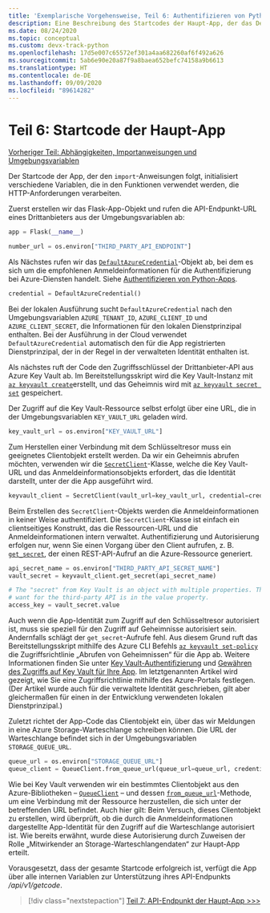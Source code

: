 ```yaml
---
title: 'Exemplarische Vorgehensweise, Teil 6: Authentifizieren von Python-Apps bei Azure-Diensten'
description: Eine Beschreibung des Startcodes der Haupt-App, der das DefaultAzureCredential-Objekt und die Clientobjekte festlegt, die vom API-Endpunkt benötigt werden.
ms.date: 08/24/2020
ms.topic: conceptual
ms.custom: devx-track-python
ms.openlocfilehash: 17d5e007c65572ef301a4aa682260af6f492a626
ms.sourcegitcommit: 5ab6e90e20a87f9a8baea652befc74158a9b6613
ms.translationtype: HT
ms.contentlocale: de-DE
ms.lasthandoff: 09/09/2020
ms.locfileid: "89614282"
---
```

# <a name="part-6-main-app-startup-code"></a>Teil 6: Startcode der Haupt-App

[Vorheriger Teil: Abhängigkeiten, Importanweisungen und Umgebungsvariablen](walkthrough-tutorial-authentication-05.md)

Der Startcode der App, der den `import`-Anweisungen folgt, initialisiert verschiedene Variablen, die in den Funktionen verwendet werden, die HTTP-Anforderungen verarbeiten.

Zuerst erstellen wir das Flask-App-Objekt und rufen die API-Endpunkt-URL eines Drittanbieters aus der Umgebungsvariablen ab:

```python
app = Flask(__name__)

number_url = os.environ["THIRD_PARTY_API_ENDPOINT"]
```

Als Nächstes rufen wir das [`DefaultAzureCredential`](/python/api/azure-identity/azure.identity.defaultazurecredential?view=azure-python
)-Objekt ab, bei dem es sich um die empfohlenen Anmeldeinformationen für die Authentifizierung bei Azure-Diensten handelt. Siehe [Authentifizieren von Python-Apps](azure-sdk-authenticate.md#authenticate-with-defaultazurecredential).

```python
credential = DefaultAzureCredential()
```

Bei der lokalen Ausführung sucht `DefaultAzureCredential` nach den Umgebungsvariablen `AZURE_TENANT_ID`, `AZURE_CLIENT_ID` und `AZURE_CLIENT_SECRET`, die Informationen für den lokalen Dienstprinzipal enthalten. Bei der Ausführung in der Cloud verwendet `DefaultAzureCredential` automatisch den für die App registrierten Dienstprinzipal, der in der Regel in der verwalteten Identität enthalten ist.

Als nächstes ruft der Code den Zugriffsschlüssel der Drittanbieter-API aus Azure Key Vault ab. Im Bereitstellungsskript wird die Key Vault-Instanz mit [`az keyvault create`](/cli/azure/keyvault?view=azure-cli-latest#az-keyvault-create)erstellt, und das Geheimnis wird mit [`az keyvault secret set`](/cli/azure/keyvault/secret?view=azure-cli-latest#az-keyvault-secret-set) gespeichert.

Der Zugriff auf die Key Vault-Ressource selbst erfolgt über eine URL, die in der Umgebungsvariablen `KEY_VAULT_URL` geladen wird.

```python
key_vault_url = os.environ["KEY_VAULT_URL"]
```

Zum Herstellen einer Verbindung mit dem Schlüsseltresor muss ein geeignetes Clientobjekt erstellt werden. Da wir ein Geheimnis abrufen möchten, verwenden wir die [`SecretClient`](/python/api/azure-keyvault-secrets/azure.keyvault.secrets.secretclient?view=azure-python)-Klasse, welche die Key Vault-URL und das Anmeldeinformationsobjekts erfordert, das die Identität darstellt, unter der die App ausgeführt wird.

```python
keyvault_client = SecretClient(vault_url=key_vault_url, credential=credential)
```

Beim Erstellen des `SecretClient`-Objekts werden die Anmeldeinformationen in keiner Weise authentifiziert. Die `SecretClient`-Klasse ist einfach ein clientseitiges Konstrukt, das die Ressourcen-URL und die Anmeldeinformationen intern verwaltet. Authentifizierung und Autorisierung erfolgen nur, wenn Sie einen Vorgang über den Client aufrufen, z. B. [`get_secret`](/python/api/azure-keyvault-secrets/azure.keyvault.secrets.secretclient?view=azure-python#get-secret-name--version-none----kwargs-), der einen REST-API-Aufruf an die Azure-Ressource generiert.

```python
api_secret_name = os.environ["THIRD_PARTY_API_SECRET_NAME"]
vault_secret = keyvault_client.get_secret(api_secret_name)

# The "secret" from Key Vault is an object with multiple properties. The key we
# want for the third-party API is in the value property. 
access_key = vault_secret.value
```

Auch wenn die App-Identität zum Zugriff auf den Schlüsseltresor autorisiert ist, muss sie speziell für den Zugriff auf Geheimnisse autorisiert sein.  Andernfalls schlägt der `get_secret`-Aufrufe fehl. Aus diesem Grund ruft das Bereitstellungsskript mithilfe des Azure CLI Befehls [`az keyvault set-policy`](/cli/azure/keyvault?view=azure-cli-latest#az-keyvault-set-policy) die Zugriffsrichtlinie „Abrufen von Geheimnissen“ für die App ab. Weitere Informationen finden Sie unter [Key Vault-Authentifizierung](/azure/key-vault/general/authentication) und [Gewähren des Zugriffs auf Key Vault für Ihre App](/azure/key-vault/general/managed-identity#grant-your-app-access-to-key-vault). Im letztgenannten Artikel wird gezeigt, wie Sie eine Zugriffsrichtlinie mithilfe des Azure-Portals festlegen. (Der Artikel wurde auch für die verwaltete Identität geschrieben, gilt aber gleichermaßen für einen in der Entwicklung verwendeten lokalen Dienstprinzipal.)

Zuletzt richtet der App-Code das Clientobjekt ein, über das wir Meldungen in eine Azure Storage-Warteschlange schreiben können. Die URL der Warteschlange befindet sich in der Umgebungsvariablen `STORAGE_QUEUE_URL`.

```python
queue_url = os.environ["STORAGE_QUEUE_URL"]
queue_client = QueueClient.from_queue_url(queue_url=queue_url, credential=credential)
```

Wie bei Key Vault verwenden wir ein bestimmtes Clientobjekt aus den Azure-Bibliotheken – [`QueueClient`](/python/api/azure-storage-queue/azure.storage.queue.queueclient?view=azure-python) – und dessen [`from_queue_url`](/python/api/azure-storage-queue/azure.storage.queue.queueclient?view=azure-python#from-queue-url-queue-url--credential-none----kwargs-)-Methode, um eine Verbindung mit der Ressource herzustellen, die sich unter der betreffenden URL befindet. Auch hier gilt: Beim Versuch, dieses Clientobjekt zu erstellen, wird überprüft, ob die durch die Anmeldeinformationen dargestellte App-Identität für den Zugriff auf die Warteschlange autorisiert ist. Wie bereits erwähnt, wurde diese Autorisierung durch Zuweisen der Rolle „Mitwirkender an Storage-Warteschlangendaten“ zur Haupt-App erteilt.

Vorausgesetzt, dass der gesamte Startcode erfolgreich ist, verfügt die App über alle internen Variablen zur Unterstützung ihres API-Endpunkts */api/v1/getcode*.

> [!div class="nextstepaction"]
> [Teil 7: API-Endpunkt der Haupt-App >>>](walkthrough-tutorial-authentication-07.md)

